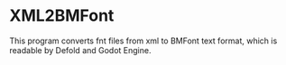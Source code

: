 # XML2BMFont

This program converts fnt files from xml to BMFont text format, which is readable by Defold and Godot Engine.
